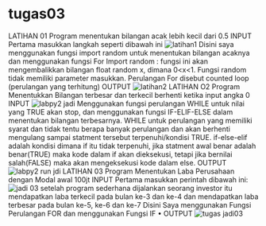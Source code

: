 # tugas03 
LATIHAN 01
Program menentukan bilangan acak lebih kecil dari 0.5
INPUT
Pertama masukkan langkah seperti dibawah ini
![latihan1](https://user-images.githubusercontent.com/46734869/53008460-0c5c5200-346c-11e9-9f5b-4a10719d2694.jpg)
Disini saya menggunakan fungsi import random untuk menentukan bilangan acaknya dan menggunakan fungsi For 
Import random : fungsi ini akan mengembalikkan bilangan float random x, dimana 0<x<1. Fungsi random tidak memiliki parameter masukkan.
Perulangan For disebut counted loop (perulangan yang terhitung)
OUTPUT
![latihan2](https://user-images.githubusercontent.com/46734869/53009016-23e80a80-346d-11e9-9257-860708587936.jpg)
LATIHAN O2
Program Menentukkan Bilangan terbesar dan terkecil berhenti ketika input angka 0
INPUT
![labpy2 jadi](https://user-images.githubusercontent.com/46734869/53009126-63aef200-346d-11e9-9ca7-4d8fa3844322.png)
Menggunakan fungsi perulangan WHILE untuk nilai yang TRUE akan stop, dan menggunakan fungsi IF-ELIF-ELSE dalam menentukan bilangan terbesarnya.
WHILE untuk perulangan yang memiliki syarat dan tidak tentu berapa banyak perulangan dan akan berhenti mengulang sampai statment tersebut terpenuhi/kondisi TRUE.
if-else-elif adalah kondisi dimana if itu tidak terpenuhi, jika statment awal benar adalah benar(TRUE) maka kode dalam if akan dieksekusi, tetapi jika bernilai salah(FALSE) maka akan mengeksekusi kode dalam else.
OUTPUT
![labpy2 run jdi](https://user-images.githubusercontent.com/46734869/53009606-7c6bd780-346e-11e9-84e1-2f4bae5b8fbe.png)
LATIHAN 03
Program Menentukan Laba Perusahaan dengan Modal awal 100jt
INPUT
Pertama masukkan perintah dibawah ini:
![jadi 03](https://user-images.githubusercontent.com/46734869/52914745-b4540d00-32fe-11e9-96cc-4f586d700ce2.png)
setelah program sederhana dijalankan seorang investor itu mendapatkan laba terkecil pada bulan ke-3 dan ke-4 dan mendapatkan laba terbesar pada bulan ke-5, ke-6 dan ke-7
Disini Saya menggunakan Fungsi Perulangan FOR dan menggunakan Fungsi IF
• OUTPUT
![tugas jadi03](https://user-images.githubusercontent.com/46734869/52914798-36dccc80-32ff-11e9-89bf-dbd508f23c13.jpg)

